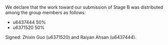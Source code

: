 We declare that the work toward our submission of Stage B was distributed among the group members as follows:

* u6437444 50%
* u6371520 50%

Signed: Zhixin Guo (u6371520) and Raiyan Ahsan (u6437444).

